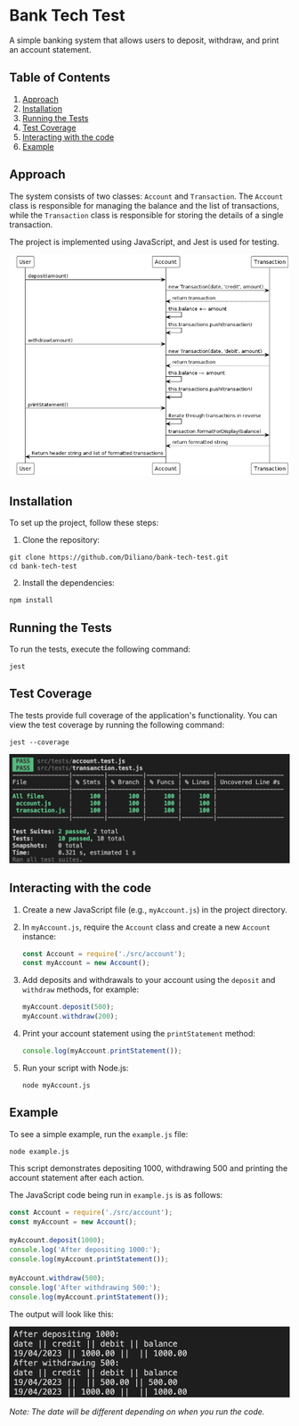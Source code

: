 # Bank Tech Test

A simple banking system that allows users to deposit, withdraw, and print an account statement.

## Table of Contents

1. [Approach](#approach)
2. [Installation](#installation)
3. [Running the Tests](#running-the-tests)
4. [Test Coverage](#test-coverage)
5. [Interacting with the code](#interacting-with-the-code)
6. [Example](#example)

## Approach

The system consists of two classes: `Account` and `Transaction`. The `Account` class is responsible for managing the balance and the list of transactions, while the `Transaction` class is responsible for storing the details of a single transaction.

The project is implemented using JavaScript, and Jest is used for testing.

![Sequence Diagram](./images/sequence_diagram.png)

## Installation

To set up the project, follow these steps:

1. Clone the repository:

```
git clone https://github.com/Diliano/bank-tech-test.git
cd bank-tech-test
```

2. Install the dependencies:

```
npm install
```

## Running the Tests

To run the tests, execute the following command:

```
jest
```

## Test Coverage

The tests provide full coverage of the application's functionality. You can view the test coverage by running the following command:

```
jest --coverage
```

![Test Coverage](./images/test_coverage.png)

## Interacting with the code

1. Create a new JavaScript file (e.g., `myAccount.js`) in the project directory.

2. In `myAccount.js`, require the `Account` class and create a new `Account` instance:

   ```javascript
   const Account = require('./src/account');
   const myAccount = new Account();
   ```

3. Add deposits and withdrawals to your account using the `deposit` and `withdraw` methods, for example:

   ```javascript
   myAccount.deposit(500);
   myAccount.withdraw(200);
   ```

4. Print your account statement using the `printStatement` method:

   ```javascript
   console.log(myAccount.printStatement());
   ```

5. Run your script with Node.js:

   ```
   node myAccount.js
   ```

## Example

To see a simple example, run the `example.js` file:

```
node example.js
```

This script demonstrates depositing 1000, withdrawing 500 and printing the account statement after each action. 

The JavaScript code being run in `example.js` is as follows:

```javascript
const Account = require('./src/account');
const myAccount = new Account();

myAccount.deposit(1000);
console.log('After depositing 1000:');
console.log(myAccount.printStatement());

myAccount.withdraw(500);
console.log('After withdrawing 500:');
console.log(myAccount.printStatement());
```

The output will look like this:

![Example Run](./images/example_run.png)

*Note: The date will be different depending on when you run the code.*



